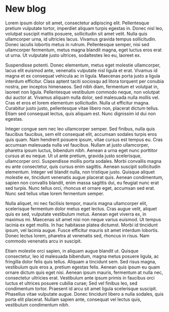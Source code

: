 # New blog

Lorem ipsum dolor sit amet, consectetur adipiscing elit. Pellentesque pretium vulputate tortor, imperdiet aliquam turpis egestas in. Donec nisl leo, volutpat suscipit mattis posuere, sollicitudin sit amet velit. Nulla quis ullamcorper urna, id ultricies lacus. Vivamus gravida tempus sollicitudin. Donec iaculis lobortis metus in rutrum. Pellentesque semper, nisi sed ullamcorper fermentum, metus magna blandit magna, eget luctus eros erat ut urna. Ut vulputate justo ultrices, sodaltestes leo eu, laoreet ex.
<!-- more -->
Suspendisse potenti. Donec elementum, metus eget molestie ullamcorper, lacus elit euismod ante, venenatis vulputate nisl ligula et erat. Vivamus id magna et ex consequat vehicula ac in ligula. Maecenas porta justo a ligula interdum efficitur. Class aptent taciti sociosqu ad litora torquent per conubia nostra, per inceptos himenaeos. Sed nibh diam, fermentum et volutpat in, laoreet non ligula. Pellentesque vestibulum commodo neque, non volutpat dui auctor at. Vivamus aliquam nulla dolor, sed malesuada nulla mollis vel. Cras et eros et lorem elementum sollicitudin. Nulla ut efficitur magna. Curabitur justo justo, pellentesque vitae libero non, placerat dictum tellus. Etiam sed consequat lectus, quis aliquam est. Nunc dignissim id dui non egestas.

Integer congue sem nec leo ullamcorper semper. Sed finibus, nulla quis faucibus faucibus, sem elit consequat elit, accumsan sodales turpis eros quis quam. Nam hendrerit posuere ipsum, vitae cursus est tempus eu. Cras accumsan malesuada nulla vel faucibus. Nullam at justo ullamcorper, pharetra ipsum luctus, bibendum nibh. Aenean a urna eget nunc porttitor cursus at eu neque. Ut ut ante pretium, gravida justo scelerisque, ullamcorper orci. Suspendisse mollis porta sodales. Morbi convallis magna eu ante consectetur, quis cursus enim sagittis. Aenean suscipit sollicitudin elementum. Integer vel blandit nulla, non tristique justo. Quisque aliquet molestie ex, tincidunt venenatis augue placerat quis. Aenean condimentum, sapien non convallis blandit, enim massa sagittis dui, eu feugiat nunc erat sed turpis. Nunc tellus orci, rhoncus et ornare eget, accumsan sed erat. Nunc sed tellus vitae lorem fermentum semper.

Nulla aliquet, mi nec facilisis tempor, mauris magna ullamcorper elit, scelerisque fermentum dolor metus eget lectus. Cras augue velit, aliquet quis ex sed, vulputate vestibulum metus. Aenean eget viverra ex, in maximus mi. Maecenas sit amet nisi non neque varius euismod. Ut tempus lacinia ex eget mollis. In hac habitasse platea dictumst. Morbi id tincidunt ipsum, vel lacinia augue. Fusce efficitur mauris sit amet interdum lobortis. Donec lectus lorem, pharetra at venenatis sed, rhoncus in risus. Nam commodo venenatis arcu in suscipit.

Etiam molestie orci sapien, in aliquam augue blandit ut. Quisque consectetur, leo id malesuada bibendum, magna metus posuere ligula, ac fringilla dolor felis quis tellus. Aliquam a tincidunt sem. Sed risus magna, vestibulum quis eros a, pretium egestas felis. Aenean quis ipsum eu quam ornare dictum quis eget nisi. Aenean ipsum mauris, fermentum at nulla nec, consectetur ultricies erat. Vestibulum ante ipsum primis in faucibus orci luctus et ultrices posuere cubilia curae; Sed vel finibus leo, sed condimentum tortor. Praesent id arcu sit amet ligula scelerisque suscipit. Phasellus vitae vulputate augue. Donec tincidunt libero a nulla sodales, quis porta elit placerat. Nullam sapien ante, consequat vel lectus quis, vestibulum condimentum nibh.